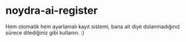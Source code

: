 # noydra-ai-register
Hem otomatik hem ayarlamalı kayıt sistemi, bana ait diye dolanmadığınız sürece dilediğiniz gibi kullanın. :)
